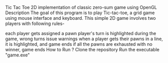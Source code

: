 Tic Tac Toe
2D implementation of classic zero-sum game using OpenGL
Description
The goal of this program is to play Tic-tac-toe, a grid game using mouse interface and keyboard. This simple 2D game involves two players with following rules-

each player gets assigned a pawn
player's turn is highlighted during the game, wrong turns issue warnings
when a player gets their pawns in a line, it is highlighted, and game ends
if all the pawns are exhausted with no winner, game ends
How to Run ?
Clone the repository
Run the executable "game.exe"
